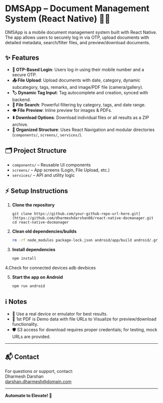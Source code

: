 # DMSApp – Document Management System (React Native) 📱📂

DMSApp is a mobile document management system built with React Native.  
The app allows users to securely log in via OTP, upload documents with detailed metadata, search/filter files, and preview/download documents.

## ✨ Features

- **🔐 OTP-Based Login**: Users log in using their mobile number and a secure OTP.
- **📤 File Upload**: Upload documents with date, category, dynamic subcategory, tags, remarks, and image/PDF file (camera/gallery).
- **🏷️ Dynamic Tag Input**: Tag autocomplete and creation, synced with backend.
- **🔎 File Search**: Powerful filtering by category, tags, and date range.
- **👁️ File Preview**: Inline preview for images & PDFs.
- **⬇️ Download Options**: Download individual files or all results as a ZIP archive.
- **📁 Organized Structure**: Uses React Navigation and modular directories (`components/`, `screens/`, `services/`).

## 🗂️ Project Structure

- `components/` – Reusable UI components
- `screens/` – App screens (Login, File Upload, etc.)
- `services/` – API and utility logic

## ⚡ Setup Instructions

1. **Clone the repository**
    ```http
    git clone https://github.com/your-github-repo-url-here.git](https://github.com/dharmeshdarshan08/react-native-docmanager.git
    cd react-native-docmanager
    ```

2. **Clean old dependencies/builds**
    ```sh
    rm -rf node_modules package-lock.json android/app/build android/.gradle
    ```

3. **Install dependencies**
    ```sh
    npm install
    ```

4.Check for connected devices 
   adb devbices
   
5. **Start the app on Android**
    ```sh
    npm run android
    ```

## ℹ️ Notes

- 📱 Use a real device or emulator for best results.
- 📄 1st PDF is Demo data with file URLs to Visualize for preview/download functionality.
- 🛡️ S3 access for download requires proper credentials; for testing, mock URLs are provided.

---

## 📬 Contact

For questions or support, contact:  
Dharmesh Darshan  
darshan.dharmesh@domain.com

---
**Automate to Elevate! 🚀**

